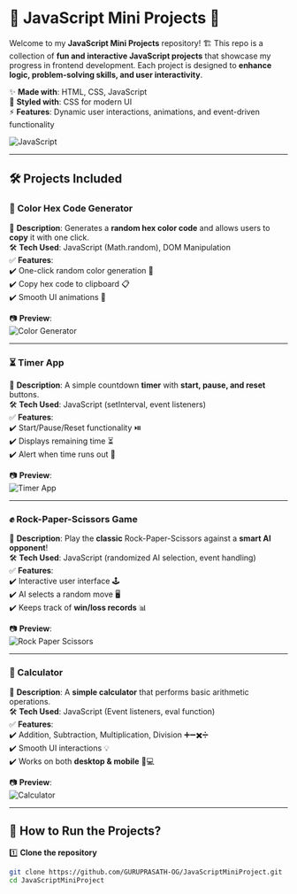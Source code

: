 # 🎯 JavaScript Mini Projects 🚀

Welcome to my **JavaScript Mini Projects** repository! 🏗️ This repo is a collection of **fun and interactive JavaScript projects** that showcase my progress in frontend development. Each project is designed to **enhance logic, problem-solving skills, and user interactivity**.  

✨ **Made with**: HTML, CSS, JavaScript  
🎨 **Styled with**: CSS for modern UI  
⚡ **Features**: Dynamic user interactions, animations, and event-driven functionality  

![JavaScript](https://media.giphy.com/media/eNAsjO55tPbgaor7ma/giphy.gif)  

---

## 🛠️ Projects Included  

### 🎨 Color Hex Code Generator  
📌 **Description**: Generates a **random hex color code** and allows users to **copy** it with one click.  
🛠️ **Tech Used**: JavaScript (Math.random), DOM Manipulation  
✅ **Features**:  
✔️ One-click random color generation 🎲  
✔️ Copy hex code to clipboard 📋  
✔️ Smooth UI animations 🎨  

📷 **Preview**:  
![Color Generator](https://media.giphy.com/media/fAnzw6YK33jMwzp5wp/giphy.gif)  

---

### ⏳ Timer App  
📌 **Description**: A simple countdown **timer** with **start, pause, and reset** buttons.  
🛠️ **Tech Used**: JavaScript (setInterval, event listeners)  
✅ **Features**:  
✔️ Start/Pause/Reset functionality ⏯️  
✔️ Displays remaining time ⏳  
✔️ Alert when time runs out 🔔  

📷 **Preview**:  
![Timer App](https://media.giphy.com/media/l4FGuhL4U2WyjdkaY/giphy.gif)  

---

### ✊ Rock-Paper-Scissors Game  
📌 **Description**: Play the **classic** Rock-Paper-Scissors against a **smart AI opponent**!  
🛠️ **Tech Used**: JavaScript (randomized AI selection, event handling)  
✅ **Features**:  
✔️ Interactive user interface 🕹️  
✔️ AI selects a random move 🖥️  
✔️ Keeps track of **win/loss records** 📊  

📷 **Preview**:  
![Rock Paper Scissors](https://media.giphy.com/media/l3q2K5jinAlChoCLS/giphy.gif)  

---

### 🔢 Calculator  
📌 **Description**: A **simple calculator** that performs basic arithmetic operations.  
🛠️ **Tech Used**: JavaScript (Event listeners, eval function)  
✅ **Features**:  
✔️ Addition, Subtraction, Multiplication, Division ➕➖✖️➗  
✔️ Smooth UI interactions 💡  
✔️ Works on both **desktop & mobile** 📱💻  

📷 **Preview**:  
![Calculator](https://media.giphy.com/media/fxzQFQSh8dNk3OU6PZ/giphy.gif)  

---

## 🎯 How to Run the Projects?  

1️⃣ **Clone the repository**  
```bash
git clone https://github.com/GURUPRASATH-OG/JavaScriptMiniProject.git
cd JavaScriptMiniProject
